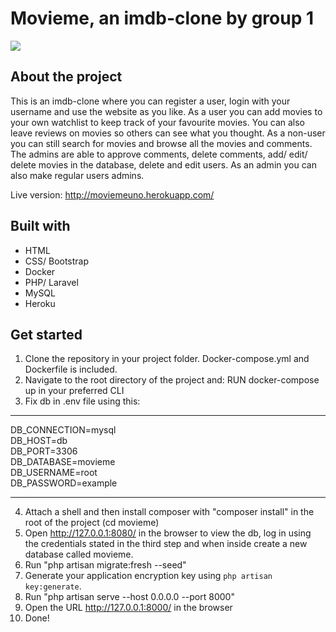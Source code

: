 # Movieme, an imdb-clone by group 1

![](/project/movieme/public/img/mockup.png)



## About the project

This is an imdb-clone where you can register a user, login with your username and use the website as you like. As a user you can add movies to your own watchlist to keep track of your favourite movies. You can also leave reviews on movies so others can see what you thought. As a non-user you can still search for movies and browse all the movies and comments. The admins are able to approve comments, delete comments, add/ edit/ delete movies in the database, delete and edit users. As an admin you can also make regular users admins.

Live version: http://moviemeuno.herokuapp.com/

## Built with

-   HTML
-   CSS/ Bootstrap
-   Docker
-   PHP/ Laravel
-   MySQL
-   Heroku

## Get started

1. Clone the repository in your project folder. Docker-compose.yml and Dockerfile is included.
2. Navigate to the root directory of the project and: RUN docker-compose up in your preferred CLI
3. Fix db in .env file using this:

---

DB_CONNECTION=mysql  
DB_HOST=db  
DB_PORT=3306  
DB_DATABASE=movieme  
DB_USERNAME=root  
DB_PASSWORD=example

---

4. Attach a shell and then install composer with "composer install" in the root of the project (cd movieme)
5. Open http://127.0.0.1:8080/ in the browser to view the db, log in using the credentials stated in the third step and when inside create a new database called movieme.
6. Run "php artisan migrate:fresh --seed"
7. Generate your application encryption key using `php artisan key:generate`.
8. Run "php artisan serve --host 0.0.0.0 --port 8000"
9. Open the URL http://127.0.0.1:8000/ in the browser
10. Done!

